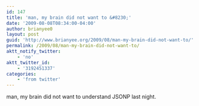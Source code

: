 ```yaml
---
id: 147
title: 'man, my brain did not want to &#8230;'
date: '2009-08-08T08:34:00-04:00'
author: brianyee0
layout: post
guid: 'http://www.brianyee.org/2009/08/man-my-brain-did-not-want-to/'
permalink: /2009/08/man-my-brain-did-not-want-to/
aktt_notify_twitter:
    - 'no'
aktt_twitter_id:
    - '3192451337'
categories:
    - 'from twitter'
---
```


man, my brain did not want to understand JSONP last night.